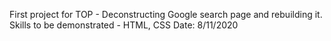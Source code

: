 First project for TOP - Deconstructing Google search page and rebuilding it.
Skills to be demonstrated - HTML, CSS
Date: 8/11/2020